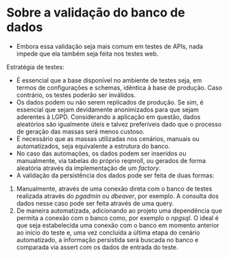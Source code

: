 # Sobre a validação do banco de dados

- Embora essa validação seja mais comum em testes de APIs, nada impede que ela também seja feita nos testes web.

Estratégia de testes:

- É essencial que a base disponível no ambiente de testes seja, em termos de configurações e schemas, idêntica à base de produção. Caso contrário, os testes poderão ser inválidos.
- Os dados podem ou não serem replicados de produção. Se sim, é essencial que sejam devidamente anonimizados para que sejam aderentes à LGPD. Considerando a aplicação em questão, dados aleatórios são igualmente úteis e talvez preferíveis dado que o processo de geração das massas será menos custoso.
- É necessário que as massas utilizadas nos cenários, manuais ou automatizados, seja equivalente a estrutura do banco.
- No caso das automações, os dados podem ser inseridos ou manualmente, via tabelas do próprio reqnroll, ou gerados de forma aleatória através da implementação de um _factory_.
- A validação da persistência dos dados pode ser feita de duas formas:

1. Manualmente, através de uma conexão direta com o banco de testes realizada através do _pgadmin_ ou _dbeaver_, por exemplo. A consulta dos dados nesse caso pode ser feita através de uma query.
2. De maneira automatizada, adicionando ao projeto uma dependência que permita a conexão com o banco como, por exemplo o _npgsql_. O ideal é que seja estabelecida uma conexão com o banco em momento anterior ao início do teste e, uma vez concluída a última etapa do cenário automatizado, a informação persistida será buscada no banco e comparada via assert com os dados de entrada do teste.
